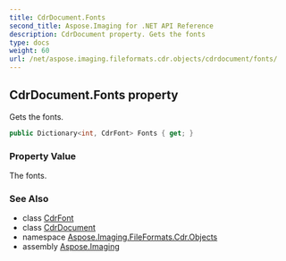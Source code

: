 ```yaml
---
title: CdrDocument.Fonts
second_title: Aspose.Imaging for .NET API Reference
description: CdrDocument property. Gets the fonts
type: docs
weight: 60
url: /net/aspose.imaging.fileformats.cdr.objects/cdrdocument/fonts/
---
```

## CdrDocument.Fonts property

Gets the fonts.

```csharp
public Dictionary<int, CdrFont> Fonts { get; }
```

### Property Value

The fonts.

### See Also

* class [CdrFont](../../cdrfont/)
* class [CdrDocument](../)
* namespace [Aspose.Imaging.FileFormats.Cdr.Objects](../../cdrdocument/)
* assembly [Aspose.Imaging](../../../)


